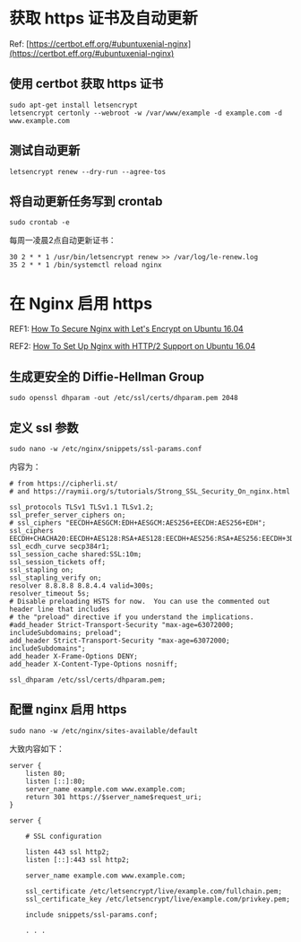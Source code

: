 # 获取 https 证书及自动更新

Ref: [https://certbot.eff.org/#ubuntuxenial-nginx](https://certbot.eff.org/#ubuntuxenial-nginx)

## 使用 certbot 获取 https 证书

```
sudo apt-get install letsencrypt
letsencrypt certonly --webroot -w /var/www/example -d example.com -d www.example.com
```

## 测试自动更新

    letsencrypt renew --dry-run --agree-tos


## 将自动更新任务写到 crontab

    sudo crontab -e

每周一凌晨2点自动更新证书：

    30 2 * * 1 /usr/bin/letsencrypt renew >> /var/log/le-renew.log
    35 2 * * 1 /bin/systemctl reload nginx

# 在 Nginx 启用 https

REF1: [How To Secure Nginx with Let's Encrypt on Ubuntu 16.04](https://www.digitalocean.com/community/tutorials/how-to-secure-nginx-with-let-s-encrypt-on-ubuntu-16-04)

REF2: [How To Set Up Nginx with HTTP/2 Support on Ubuntu 16.04](https://www.digitalocean.com/community/tutorials/how-to-set-up-nginx-with-http-2-support-on-ubuntu-16-04)

## 生成更安全的 Diffie-Hellman Group

    sudo openssl dhparam -out /etc/ssl/certs/dhparam.pem 2048

## 定义 ssl 参数

    sudo nano -w /etc/nginx/snippets/ssl-params.conf

内容为：

```
# from https://cipherli.st/
# and https://raymii.org/s/tutorials/Strong_SSL_Security_On_nginx.html

ssl_protocols TLSv1 TLSv1.1 TLSv1.2;
ssl_prefer_server_ciphers on;
# ssl_ciphers "EECDH+AESGCM:EDH+AESGCM:AES256+EECDH:AES256+EDH";
ssl_ciphers EECDH+CHACHA20:EECDH+AES128:RSA+AES128:EECDH+AES256:RSA+AES256:EECDH+3DES:RSA+3DES:!MD5;
ssl_ecdh_curve secp384r1;
ssl_session_cache shared:SSL:10m;
ssl_session_tickets off;
ssl_stapling on;
ssl_stapling_verify on;
resolver 8.8.8.8 8.8.4.4 valid=300s;
resolver_timeout 5s;
# Disable preloading HSTS for now.  You can use the commented out header line that includes
# the "preload" directive if you understand the implications.
#add_header Strict-Transport-Security "max-age=63072000; includeSubdomains; preload";
add_header Strict-Transport-Security "max-age=63072000; includeSubdomains";
add_header X-Frame-Options DENY;
add_header X-Content-Type-Options nosniff;

ssl_dhparam /etc/ssl/certs/dhparam.pem;
```

## 配置 nginx 启用 https

    sudo nano -w /etc/nginx/sites-available/default

大致内容如下：

```
server {
    listen 80;
    listen [::]:80;
    server_name example.com www.example.com;
    return 301 https://$server_name$request_uri;
}

server {

    # SSL configuration

    listen 443 ssl http2;
    listen [::]:443 ssl http2;

    server_name example.com www.example.com;
    
    ssl_certificate /etc/letsencrypt/live/example.com/fullchain.pem;
    ssl_certificate_key /etc/letsencrypt/live/example.com/privkey.pem;

    include snippets/ssl-params.conf;

    . . .
```